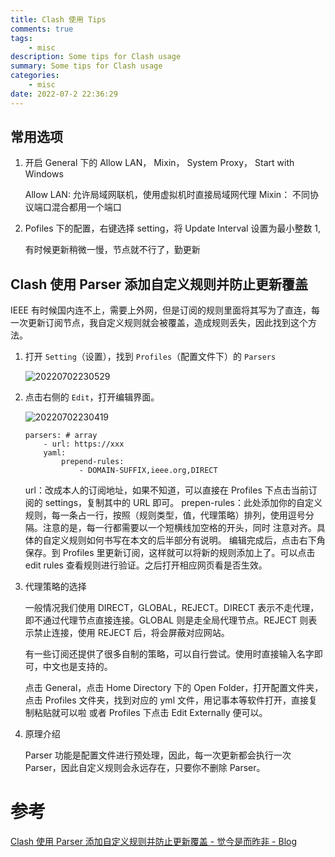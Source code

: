 ```yaml
---
title: Clash 使用 Tips
comments: true
tags:
    - misc
description: Some tips for Clash usage
summary: Some tips for Clash usage
categories:
    - misc
date: 2022-07-2 22:36:29
---
```


## 常用选项

1. 开启 General 下的 Allow LAN， Mixin， System Proxy， Start with Windows

    Allow LAN: 允许局域网联机，使用虚拟机时直接局域网代理
    Mixin： 不同协议端口混合都用一个端口

2. Pofiles 下的配置，右键选择 setting，将 Update Interval 设置为最小整数 1,

    有时候更新稍微一慢，节点就不行了，勤更新

## Clash 使用 Parser 添加自定义规则并防止更新覆盖

IEEE 有时候国内连不上，需要上外网，但是订阅的规则里面将其写为了直连，每一次更新订阅节点，我自定义规则就会被覆盖，造成规则丢失，因此找到这个方法。

1. 打开 `Setting`（设置），找到 `Profiles`（配置文件下）的 `Parsers`

    ![20220702230529](https://blog-1259556217.cos.ap-chengdu.myqcloud.com/image/20220702230529.png)

2. 点击右侧的 `Edit`，打开编辑界面。

    ![20220702230419](https://blog-1259556217.cos.ap-chengdu.myqcloud.com/image/20220702230419.png)

    ```
    parsers: # array
        - url: https://xxx
        yaml:
            prepend-rules:
                - DOMAIN-SUFFIX,ieee.org,DIRECT
    ```

    url：改成本人的订阅地址，如果不知道，可以直接在 Profiles 下点击当前订阅的 settings，复制其中的 URL 即可。
    prepen-rules：此处添加你的自定义规则，每一条占一行，按照（规则类型，值，代理策略）排列，使用逗号分隔。注意的是，每一行都需要以一个短横线加空格的开头，同时 注意对齐。具体的自定义规则如何书写在本文的后半部分有说明。
    编辑完成后，点击右下角保存。到 Profiles 里更新订阅，这样就可以将新的规则添加上了。可以点击 edit rules 查看规则进行验证。之后打开相应网页看是否生效。

3. 代理策略的选择

    一般情况我们使用 DIRECT，GLOBAL，REJECT。DIRECT 表示不走代理，即不通过代理节点直接连接。GLOBAL 则是走全局代理节点。REJECT 则表示禁止连接，使用 REJECT 后，将会屏蔽对应网站。

    有一些订阅还提供了很多自制的策略，可以自行尝试。使用时直接输入名字即可，中文也是支持的。

    点击 General，点击 Home Directory 下的 Open Folder，打开配置文件夹，点击 Profiles 文件夹，找到对应的 yml 文件，用记事本等软件打开，直接复制粘贴就可以啦 或者 Profiles 下点击 Edit Externally 便可以。

4. 原理介绍

    Parser 功能是配置文件进行预处理，因此，每一次更新都会执行一次 Parser，因此自定义规则会永远存在，只要你不删除 Parser。

# 参考

[Clash 使用 Parser 添加自定义规则并防止更新覆盖 - 觉今是而昨非 - Blog](https://chenjuefei.com:444/117.html)
